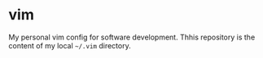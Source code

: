 # vim
My personal vim config for software development. Thhis repository is the content of my local ``~/.vim`` directory.

